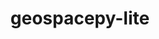 ---
layout: default
description: 'Geospacepy-lite is a toolbox of loosely-related modules which were originally
  created for analyzing in-situ sensed electrodynamics and particle precipitation
  data from spacecraft, but are general-purpose enough to useful for various common
  geospace data analysis tasks.


  The dependacies of the package are limited to the core scientific python packages
  like the standard library, numpy, and matplotlib.'
point_of_contact: Liam Kilcommons
shortname: geospacepy_lite
timestamp: Fri, 04 Feb 2022 17:09:02 GMT
title: geospacepy-lite
uuid: 2093d23c-13b7-4d1e-9c54-a0893f926b66
website_link: https://geospacepy-lite.readthedocs.io/en/latest/
---
